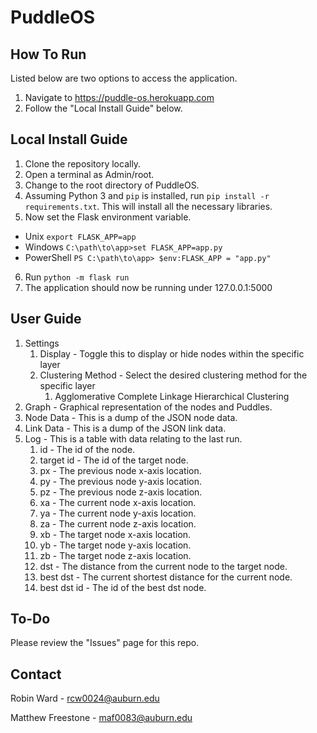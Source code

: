 # PuddleOS

## How To Run
Listed below are two options to access the application.
1. Navigate to https://puddle-os.herokuapp.com
2. Follow the "Local Install Guide" below.

## Local Install Guide
1. Clone the repository locally.
2. Open a terminal as Admin/root.
3. Change to the root directory of PuddleOS.
4. Assuming Python 3 and `pip` is installed, run `pip install -r requirements.txt`. 
   This will install all the necessary libraries.
5. Now set the Flask environment variable. 
- Unix
`export FLASK_APP=app`
- Windows
`C:\path\to\app>set FLASK_APP=app.py`
- PowerShell
`PS C:\path\to\app> $env:FLASK_APP = "app.py"`
6. Run `python -m flask run`
7. The application should now be running under 127.0.0.1:5000

## User Guide
1. Settings
   1. Display - Toggle this to display or hide nodes within the specific layer
   2. Clustering Method - Select the desired clustering method for the specific layer
      1. Agglomerative Complete Linkage Hierarchical Clustering
2. Graph - Graphical representation of the nodes and Puddles.
3. Node Data - This is a dump of the JSON node data.
4. Link Data - This is a dump of the JSON link data.
5. Log - This is a table with data relating to the last run.
   1. id - The id of the node.
   2. target id - The id of the target node.
   3. px - The previous node x-axis location.
   4. py - The previous node y-axis location.
   5. pz - The previous node z-axis location.
   6. xa - The current node x-axis location.
   7. ya - The current node y-axis location.
   8. za - The current node z-axis location.
   9. xb - The target node x-axis location.
   10. yb - The target node y-axis location.
   11. zb - The target node z-axis location.
   12. dst - The distance from the current node to the target node.
   13. best dst - The current shortest distance for the current node.
   14. best dst id - The id of the best dst node.

## To-Do
Please review the "Issues" page for this repo.

## Contact
Robin Ward - rcw0024@auburn.edu

Matthew Freestone - maf0083@auburn.edu